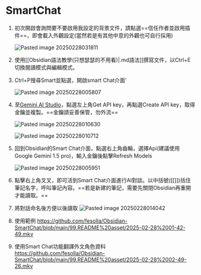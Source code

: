 # SmartChat
1. 初次開啟會詢問要不要啟用我設定的背景文件，請點選==信任作者並啟用插件==，即會載入外觀設定(當然若是有其他中意的外觀也可自行採用)

	![Pasted image 20250228031811](https://github.com/user-attachments/assets/77efa73c-3a79-48a8-8f20-0298bc9a6a0d)

2. 使用[[Obsidian語法教學(只想瑟瑟的不用看)|.md語法]]撰寫文件，以Ctrl+E切換閱讀模式與編輯模式。

3. Ctrl+P搜尋Smart並點選，開啟smart Chat介面'

	![Pasted image 20250228005807](https://github.com/user-attachments/assets/26dfeb12-64ba-4c1e-bcf7-7c985422ed35)

3. 至[Gemini AI Studio](https://aistudio.google.com/)，點選左上角Get API key，再點選Create API key，取得金鑰並複製。==金鑰請妥善保管，勿外流==
	
 	![Pasted image 20250228010630](https://github.com/user-attachments/assets/b0950d65-13f4-4d01-9695-a5c066d96beb)

	![Pasted image 20250228010712](https://github.com/user-attachments/assets/25dbdc36-6d19-4a26-9102-d287d9027151)


4. 回到Obsidian的Smart Chat介面，點選右上角齒輪，選擇Api(建議使用Google Gemini 1.5 pro)，輸入金鑰後點擊Refresh Models

	![Pasted image 20250228005951](https://github.com/user-attachments/assets/23864eb5-5512-4f4c-8ccb-5bdb7b327341)
	

5. 點擊右上角叉叉，即可活到Smart Chat介面進行AI對談。以中括號([[]])括住筆記名字，呼叫筆記內容。==若是新建的筆記，需要先關閉Obsidian再重開才能讀取。==

6. 將對話命名後方便以後讀取
	![Pasted image 20250228014042](https://github.com/user-attachments/assets/7fb05084-4c33-4d65-8288-029ed20fc5fa)

7. 使用範例
	https://github.com/fesolla/Obsidian-SmartChat/blob/main/99.README%20asset/2025-02-28%2001-42-49.mkv

8. 使用Smart Chat功能翻譯外文角色資料
	https://github.com/fesolla/Obsidian-SmartChat/blob/main/99.README%20asset/2025-02-28%2002-49-26.mkv
